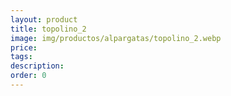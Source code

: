 ```yaml
---
layout: product
title: topolino_2
image: img/productos/alpargatas/topolino_2.webp
price: 
tags: 
description: 
order: 0
---
```


